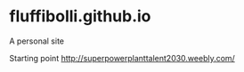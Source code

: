 # fluffibolli.github.io
A personal site

Starting point http://superpowerplanttalent2030.weebly.com/